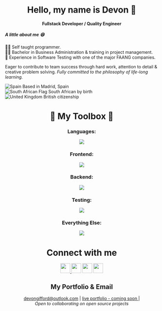 
<h1 align="center">Hello, my name is Devon 👋  </h1>
<h4 align="center">Fullstack Developer / Quality Engineer</h4>

<h5 align="left">A little about me 😄</h5>

👨‍💻  Self taught programmer.<br>
👨‍🎓  Bachelor in Business Administration & training in project management.<br>
🍎  Experience in Software Testing with one of the major FAANG companies.<br>

Eager to contribute to team success through hard work, attention to detail & creative problem solving.
_Fully committed to the philosophy of life-long learning._<br>


![Spain](https://raw.githubusercontent.com/stevenrskelton/flag-icon/master/png/16/country-4x3/es.png "Spain")  Based in Madrid, Spain<br>
![South African Flag](https://i.imgur.com/Uht7KAh.png)  South African by birth<br>
![United Kingdom](https://raw.githubusercontent.com/stevenrskelton/flag-icon/master/png/16/country-4x3/gb.png "United Kingdom")  British citizenship<br>



<h1 align="center">🧰 My Toolbox 🧰</h1>
<h3 align="center">Languages:</h3>
<p align="center">
  <a href="https://skillicons.dev">
    <img src="https://skillicons.dev/icons?i=js,ts,py,swift" />
  </a>
</p>


<h3 align="center">Frontend:</h3>
<p align="center">
  <a href="https://skillicons.dev">
    <img src="https://skillicons.dev/icons?i=html,css,tailwind,sass,react,nextjs,nuxtjs,redux,graphql,webpack,vite,apollo,babel,styledcomponents,svg,bootstrap,&perline=4" />
  </a>
</p> 
 
 
 <h3 align="center">Backend:</h3>
<p align="center">
  <a href="https://skillicons.dev">
    <img src="https://skillicons.dev/icons?i=nodejs,express,firebase,flask,postgres,mongodb,mysql,redis&perline=4" />
  </a>
</p> 


 <h3 align="center">Testing:</h3>
<p align="center">
  <a href="https://skillicons.dev">
    <img src="https://skillicons.dev/icons?i=postman,selenium,jest,gherkin" />
  </a>
</p> 
  

   <h3 align="center">Everything Else:</h3>
<p align="center">
  <a href="https://skillicons.dev">
    <img src="https://skillicons.dev/icons?i=regex,docker,powershell,bash,vscode,git,github,stackoverflow,aws,wordpress,heroku,netlify,vercel,codepen,replit,devto&perline=4" />
  </a>
</p> 



<h1 align="center">Connect with me  </h1>

<p align="center"> 
  <a href="https://www.linkedin.com/in/dbGifford" target="_blank" rel="noreferrer">
   <img src="https://raw.githubusercontent.com/danielcranney/readme-generator/main/public/icons/socials/linkedin.svg" width="32" height="32" />
  </a>
   <a href="https://www.github.com/DevonGifford" target="_blank" rel="noreferrer"><img src="https://raw.githubusercontent.com/danielcranney/readme-generator/main/public/icons/socials/twitter.svg" width="32" height="32" /></a> 
  <a href="https://discord.com/users/DevonGifford#7738" target="_blank" rel="noreferrer"><img src="https://raw.githubusercontent.com/danielcranney/readme-generator/main/public/icons/socials/discord.svg" width="32" height="32" /></a> 
  <a href="https://www.facebook.com/GiffordDevon" target="_blank" rel="noreferrer"><img src="https://raw.githubusercontent.com/danielcranney/readme-generator/main/public/icons/socials/facebook.svg" width="32" height="32" /></a> 
</p>

<h2 align="center">My Portfolio & Email</h2>

<p align="center">
  <a href="mailto:devongifford@outlook.com">devongifford@outlook.com</a> |
  <a href="#">live portfolio - coming soon </a> |<br>
 <em>Open to collaborating on open source projects</em>
</p>


